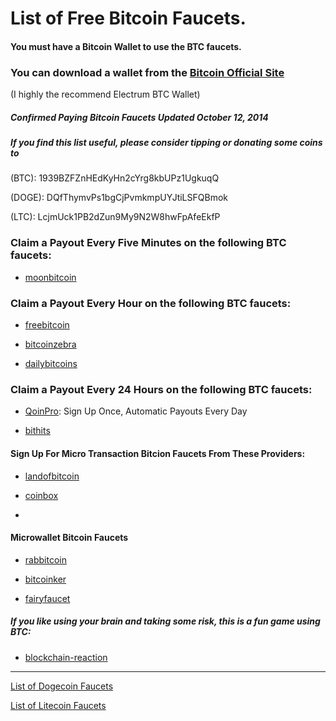 # List of Free Bitcoin Faucets.

#### You must have a Bitcoin Wallet to use the BTC faucets.
### You can download a wallet from the [Bitcoin Official Site](https://bitcoin.org/)

(I highly the recommend Electrum BTC Wallet)

##### Confirmed Paying Bitcoin Faucets Updated October 12, 2014
##### If you find this list useful, please consider tipping or donating some coins to
(BTC):
1939BZFZnHEdKyHn2cYrg8kbUPz1UgkuqQ

(DOGE):
DQfThymvPs1bgCjPvmkmpUYJtiLSFQBmok

(LTC):
LcjmUck1PB2dZun9My9N2W8hwFpAfeEkfP


### Claim a Payout Every Five Minutes on the following BTC faucets:

- [moonbitcoin](http://moonbit.co.in/?ref=a75dfd2c470e)


### Claim a Payout Every Hour on the following BTC faucets:

- [freebitcoin](http://freebitco.in/?r=368365)

- [bitcoinzebra](http://faucet.bitcoinzebra.com/?ref=fbab8f28e8cf)

- [dailybitcoins](http://dailybitcoins.org/index.php)
 

### Claim a Payout Every 24 Hours on the following BTC faucets:

- [QoinPro](https://qoinpro.com/ff7df3e8e99187302db89a63da19a46f): Sign Up Once, Automatic Payouts Every Day

- [bithits](http://www.BitHits.info/index.php?ref=1939BZFZnHEdKyHn2cYrg8kbUPz1UgkuqQ)


#### Sign Up For Micro Transaction Bitcion Faucets From These Providers:

- [landofbitcoin](https://www.landofbitcoin.com/?r=8l8HoZp3t2A2fNlk)

- [coinbox](http://www.coinbox.me/)
- 

#### Microwallet Bitcoin Faucets

- [rabbitcoin](http://www.rabbitcoin.biz/?r=1939BZFZnHEdKyHn2cYrg8kbUPz1UgkuqQ)

- [bitcoinker](http://bitcoinker.com/faucet?ref=e80f35a2f02b)

- [fairyfaucet](http://fairyfaucet.com/?r=1939BZFZnHEdKyHn2cYrg8kbUPz1UgkuqQ)


##### If you like using your brain and taking some risk, this is a fun game using BTC:

- [blockchain-reaction](http://blockchain-reaction.com/?ref=2823)

----


[List of Dogecoin Faucets](http://cohibaa.github.io/dogecoin-faucet-list)

[List of Litecoin Faucets](http://cohibaa.github.io/litecoin-faucet-list)














